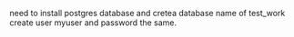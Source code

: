 need to install postgres database 
and cretea database name of test_work
create user myuser and password the same.
